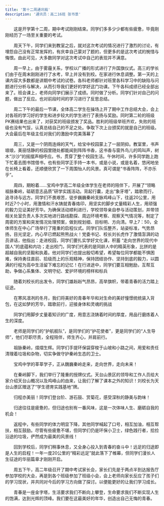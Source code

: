 ```yaml
---
title: '第十二周通讯稿'
description: '通讯员：高二16班 张书景'
---
```


　　这是开学第十二周，期中考试刚刚结束。同学们多多少少都有些疲惫，毕竟刚刚经历了一场至关重要的考试。

　　周天下午，同学们来到教室之后，就对这次考试的情况进行了激烈的讨论，有埋怨自己没有正常发挥的，有庆幸自己蒙对了题的，但更多的是这次考试的惋惜与悔恨。由此可见，大多数同学对这次考试中自己的表现并不满意。

　　周一早上，由于雾霾关系，学校以广播的形式进行了升国旗仪式。高三的学长们由于在周末刚刚进行了水考，早上并没有到校。在家进行休息调整。第一天的上课内容大多数都是讲期中考试的试卷。各科老师都针对班里各科学习中的缺陷与问题进行分析与解决，从而引导我们更好的学好这门功课。下午各科成绩已经全部出来了。班会课上，老师向同学们展示了成绩。同时做了分析。同学们针对自己的问题，做出了反应。也对前段时间的学习进行了反思总结。

　　周二下午的最后一节课，全体高二学生在操场上开了期中工作总结大会，会上对各班的学习好的学生和进步较大的学生进行了表扬与奖励。同时第二轮的班级PK赛结果也出来了，对获奖的班级颁发了奖品。胜利的班级举班齐欢，失败的班级也没有气馁，认真总结自己的不足之处。争取下次上台颁奖的就是自己的班级。大会最后在年级主任对我们的激励中完美落幕了

　　周三，又是一个阴雨连绵的天气，给宝中校园蒙上了一层阴抑。教室里，书声琅琅，美丽恬静的校园里随处都能闻到阵阵书香，这书香与窗外鸟儿的鸣叫声，树木“沙沙”的摇摆声相呼应。书，贯穿了整个校园生活。午休时间，许多同学跑上跑下忙着去图书馆借书，也有些同学正手持一本书，或是小说，或是名着，悠闲地坐在长椅上看着，还顺便欣赏了一下周围怡人的风景。真可谓是“书香阵阵，不亦乐乎”。

　　周四，期盼着……宝鸡中学高二年级全体学生在老师的陪伴下，开展了“领略祖脉秦岭，砥砺意志品质”研学实践活动。背起行囊，走出“象牙塔”，踏歌而行，追寻诗与远方。同学们不畏艰苦，徒步巍巍秦岭支脉鸡峰山下，往返20公里，用时近7个小时，用激情和汗水铸就青春烙印，用坚实的脚步丈量精彩人生，用顽强的毅力见证美好芳华。为确保活动顺利进行，学校领导亲自参与活动策划，并带领相关处室负责人多次实地进行路线勘探、周边环境考察、观察天气情况等，制定了周密的方案和突发情况处理预案，做到规划细、目标明、方向清。早上7：50，全体师生在中心广场举行了隆重的启程仪式。同学们队伍整齐，站姿标准，气势昂扬，目光坚定，内心早已燃起熊熊战火！党委书记、校长刘长虎作了激情澎湃的动员讲话，他指出：走进校园，同学们要扎实学好文化课，积蓄 “走向世界的现代中国人”的底蕴和内功；走出校门，同学们代表的是同龄人中的精英形象，比拼的是超越自我的坚毅和执着。他对同学们也提出殷切希望，希望每位同学都能不惧困难，保持勇往直前、拾级而上的乐观精神，保持团结协作、坚持到底的毅力，以圆满的行程为高中生活留下难忘的记忆！在行进途中，同学们要互相勉励，互帮互助，争做心系集体、文明守纪、爱护环境的榜样和标兵

　　随着刘校长的出发令，同学们雄赳赳气昂昂，高举旗帜，带着青春的活力踏上征途。

　　在寒风凛冽的冬月，我们将美好的青春年华和对生命的美好憧憬统统装入背包，在这如梦的芳华，踏歌前行，迎接身体和灵魂的挑战

　　同学们用脚步丈量着知识的广度，用意志浇铸着时间的厚度，用品行磨炼着人生的深度。

　　老师是同学们的“护航舰队”，是同学们的“护花使者”，更是同学们的“人生导师”，他们尽职尽责，全程陪伴，师生齐心，并肩前行。

　　祖脉秦岭，熠熠生辉。同学们手提环保袋穿梭于山坡和小路之间，用爱和责任清理着垃圾和杂物，切实争做守护秦岭生态的卫士。

　　宝鸡中学的莘莘学子，正从魏巍秦岭走来，走向世界，走向未来！

　　在秦岭脚下，我们举行了隆重的授牌仪式。天台山景区的领导和工作人员给大家介绍天台山概况以及鸡峰山的由来，让我们了解了课本之外的知识！刘校长为天台山景区赠送了“学生德育实践基地”牌。

　　归程亦美丽！同学们登台阶、游石鼓、赏菊花，感受深秋的静美与韵味！

　　归途往往是疲惫的，但归途也别有一番风味，这是一次体味人生、磨砺自我的机会！

　　返程中，有些同学的体力明显下降，其他同学喊起了口号，相互加油，相互帮扶，相互鼓励。尽管有些疲惫不堪，但同学们仍是环保小卫士，绿色践行者，拾捡沿途的垃圾，俨然成为最美的风景线！ 

　　回到学校后，同学们稍事休息，又全身心投入到青春的奋斗中！远足的归途即是人生的启程！一年一度20公里的“精彩远足”就此落下了帷幕，但同学们漫长人生征途的华丽篇章才刚刚开启。

　　周五下午，高二年级召开了期中考试家长会，家长们先是于两点半到达报告厅参加学校的大会，再是到各个班级参加了班级小会，会上老师向家长反应了孩子们的学习现状，并共同对今后的学习方向做了探讨。以便能更好的让我们学习成长。

　　青春是一座金字塔，生活要求我们不断向上攀登，生命要求我们不断实现人生的饱满，达到光辉的顶峰。我们要在这最美好的年华，创造出自己无悔的青春。
